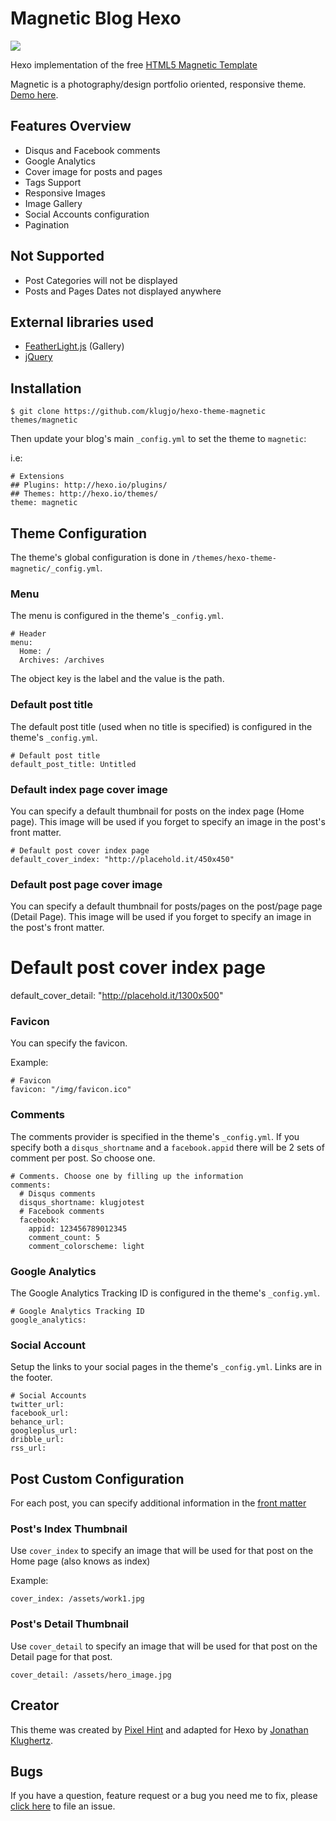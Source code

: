 # Magnetic Blog Hexo

![](http://www.codeblocq.com/img/hexo-theme-thumbnail/Magnetic.png)

Hexo implementation of the
free [HTML5 Magnetic Template](http://pixelhint.com/magnetic-free-html5-responsive-photography-website-template/)

Magnetic is a photography/design portfolio oriented, responsive
theme. [Demo here](http://www.codeblocq.com/assets/projects/hexo-theme-magnetic/).

## Features Overview

- Disqus and Facebook comments
- Google Analytics
- Cover image for posts and pages
- Tags Support
- Responsive Images
- Image Gallery
- Social Accounts configuration
- Pagination

## Not Supported

- Post Categories will not be displayed
- Posts and Pages Dates not displayed anywhere

## External libraries used

- [FeatherLight.js](http://noelboss.github.io/featherlight/) (Gallery)
- [jQuery](https://jquery.com/)

## Installation

```
$ git clone https://github.com/klugjo/hexo-theme-magnetic themes/magnetic
```

Then update your blog's main `_config.yml` to set the theme to `magnetic`:

i.e:

```
# Extensions
## Plugins: http://hexo.io/plugins/
## Themes: http://hexo.io/themes/
theme: magnetic
```

## Theme Configuration

The theme's global configuration is done in `/themes/hexo-theme-magnetic/_config.yml`.

### Menu

The menu is configured in the theme's `_config.yml`.

```
# Header
menu:
  Home: /
  Archives: /archives
```

The object key is the label and the value is the path.

### Default post title

The default post title (used when no title is specified) is configured in the theme's `_config.yml`.

```
# Default post title
default_post_title: Untitled
```

### Default index page cover image

You can specify a default thumbnail for posts on the index page (Home page). This image will be used if you forget to
specify an image in the post's front matter.

```
# Default post cover index page
default_cover_index: "http://placehold.it/450x450"
```

### Default post page cover image

You can specify a default thumbnail for posts/pages on the post/page page (Detail Page). This image will be used if you
forget to specify an image in the post's front matter.

# Default post cover index page

default_cover_detail: "http://placehold.it/1300x500"

### Favicon

You can specify the favicon.

Example:

```
# Favicon
favicon: "/img/favicon.ico"
```

### Comments

The comments provider is specified in the theme's `_config.yml`. If you specify both a `disqus_shortname` and
a `facebook.appid` there will be 2 sets of comment per post. So choose one.

```
# Comments. Choose one by filling up the information
comments:
  # Disqus comments
  disqus_shortname: klugjotest
  # Facebook comments
  facebook:
    appid: 123456789012345
    comment_count: 5
    comment_colorscheme: light
```

### Google Analytics

The Google Analytics Tracking ID is configured in the theme's `_config.yml`.

```
# Google Analytics Tracking ID
google_analytics:
```

### Social Account

Setup the links to your social pages in the theme's `_config.yml`. Links are in the footer.

```
# Social Accounts
twitter_url:
facebook_url:
behance_url:
googleplus_url:
dribble_url: 
rss_url:
```

## Post Custom Configuration

For each post, you can specify additional information in the [front matter](https://hexo.io/docs/front-matter.html)

### Post's Index Thumbnail

Use `cover_index` to specify an image that will be used for that post on the Home page (also knows as index)

Example:

```
cover_index: /assets/work1.jpg
```

### Post's Detail Thumbnail

Use `cover_detail` to specify an image that will be used for that post on the Detail page for that post.

```
cover_detail: /assets/hero_image.jpg
```

## Creator

This theme was created by [Pixel Hint](http://pixelhint.com/) and adapted for Hexo
by [Jonathan Klughertz](http://www.codeblocq.com/).

## Bugs

If you have a question, feature request or a bug you need me to fix,
please [click here](https://github.com/klugjo/hexo-theme-magnetic/issues/new) to file an issue.